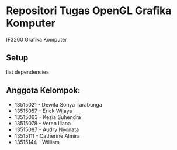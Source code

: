# Repositori Tugas OpenGL Grafika Komputer
IF3260 Grafika Komputer

## Setup
liat dependencies

## Anggota Kelompok:
* 13515021 - Dewita Sonya Tarabunga
* 13515057 - Erick Wijaya
* 13515063 - Kezia Suhendra
* 13515078 - Veren Iliana
* 13515087 - Audry Nyonata
* 13515111 - Catherine Almira
* 13515144 - William

